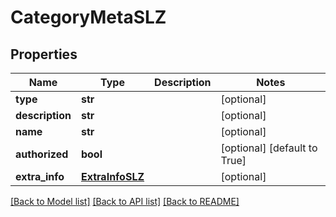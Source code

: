 # CategoryMetaSLZ

## Properties
Name | Type | Description | Notes
------------ | ------------- | ------------- | -------------
**type** | **str** |  | [optional] 
**description** | **str** |  | [optional] 
**name** | **str** |  | [optional] 
**authorized** | **bool** |  | [optional] [default to True]
**extra_info** | [**ExtraInfoSLZ**](ExtraInfoSLZ.md) |  | [optional] 

[[Back to Model list]](../README.md#documentation-for-models) [[Back to API list]](../README.md#documentation-for-api-endpoints) [[Back to README]](../README.md)

